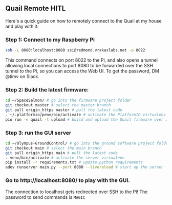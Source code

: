## Quail Remote HITL
Here's a quick guide on how to remotely connect to the Quail at my house and play with it:

### Step 1: Connect to my Raspberry Pi
```sh    
ssh -L 8080:localhost:8080 ssi@redmond.vrakaslabs.net -p 8022
```

This command connects on port 8022 to the Pi, and also opens a tunnel allowing local connections to port 8080 to be forwarded over the SSH tunnel to the Pi, so you can access the Web UI. To get the password, DM @timv on Slack.

### Step 2: Build the latest firmware:
```sh
cd ~/SpaceSalmon/ # go into the firmware project folder
git checkout master # select the master branch
git pull origin_https master # pull the latest code
. ~/.platformio/penv/bin/activate # activate the PlatformIO virtualenv
pio run -e quail -t upload # build and upload the Quail firmware over JTAG
```

### Step 3: run the GUI server
```sh
cd ~/Olympus-GroundControl/ # go into the ground software project folder
git checkout main # select the main branch
git pull origin_https main # pull the latest code
. venv/bin/activate # activate the server virtualenv
pip install -r requirements.txt # update python requirements
adev runserver main.py --port 8080 --livereload # start up the server
```

### Go to http://localhost:8080/ to play with the GUI.
The connection to localhost gets redirected over SSH to the Pi!
The password to send commands is `MAGIC`
